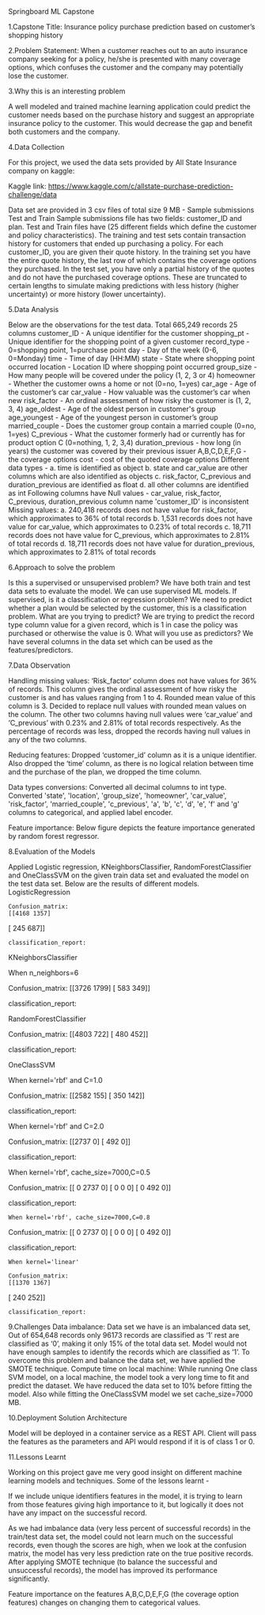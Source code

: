 Springboard ML Capstone



1.Capstone Title: 
Insurance policy purchase prediction based on customer’s shopping history

2.Problem Statement:
When a customer reaches out to an auto insurance company seeking for a policy, he/she is presented with many coverage options, which confuses the customer and the company may potentially lose the customer.

 
3.Why this is an interesting problem

A well modeled and trained machine learning application could predict the customer needs based on the purchase history and suggest an appropriate insurance policy to the customer. This would decrease the gap and benefit both customers and the company.


4.Data Collection

For this project, we used the data sets provided by All State Insurance company on kaggle:

Kaggle link: https://www.kaggle.com/c/allstate-purchase-prediction-challenge/data

Data set are provided in 3 csv files of total size 9 MB - 
Sample submissions
Test and
Train
Sample submissions file has two fields: customer_ID and plan.
Test and Train files have (25 different fields which define the customer and policy characteristics).
The training and test sets contain transaction history for customers that ended up purchasing a policy. For each customer_ID, you are given their quote history. In the training set you have the entire quote history, the last row of which contains the coverage options they purchased. In the test set, you have only a partial history of the quotes and do not have the purchased coverage options. These are truncated to certain lengths to simulate making predictions with less history (higher uncertainty) or more history (lower uncertainty).

5.Data Analysis

Below are the observations for the test data.
Total 665,249 records
25 columns
customer_ID - A unique identifier for the customer
shopping_pt - Unique identifier for the shopping point of a given customer
record_type - 0=shopping point, 1=purchase point
day - Day of the week (0-6, 0=Monday)
time - Time of day (HH:MM)
state - State where shopping point occurred
location - Location ID where shopping point occurred
group_size - How many people will be covered under the policy (1, 2, 3 or 4)
homeowner - Whether the customer owns a home or not (0=no, 1=yes)
car_age - Age of the customer’s car
car_value - How valuable was the customer’s car when new
risk_factor - An ordinal assessment of how risky the customer is (1, 2, 3, 4)
age_oldest - Age of the oldest person in customer's group
age_youngest - Age of the youngest person in customer’s group
married_couple - Does the customer group contain a married couple (0=no, 1=yes)
C_previous - What the customer formerly had or currently has for product option C (0=nothing, 1, 2, 3,4)
duration_previous -  how long (in years) the customer was covered by their previous issuer
A,B,C,D,E,F,G - the coverage options
cost - cost of the quoted coverage options
Different data types -
a. time is identified as object
b. state and car_value are other columns which are also identified as objects
c. risk_factor, C_previous and duration_previous are identified as float
d. all other columns are identified as int 
Following columns have Null values - car_value, risk_factor, C_previous, duration_previous
column name 'customer_ID' is inconsistent
Missing values:
a. 240,418 records does not have value for risk_factor, which approximates to 36% of total records
b. 1,531 records does not have value for car_value, which approximates to 0.23% of total records
c. 18,711 records does not have value for C_previous, which approximates to 2.81% of total records
d. 18,711 records does not have value for duration_previous, which approximates to 2.81% of total records

6.Approach to solve the problem

Is this a supervised or unsupervised problem?
We have both train and test data sets to evaluate the model. We can use supervised ML models.
If supervised, is it a classification or regression problem?
We need to predict whether a plan would be selected by the customer, this is a classification problem.
What are you trying to predict?
We are trying to predict the record type column value for a given record, which is 1 in case the policy was purchased or otherwise the value is 0.
What will you use as predictors?
We have several columns in the data set which can be used as the features/predictors.


7.Data Observation

Handling missing values:
‘Risk_factor’ column does not have values for 36% of records. This column gives the ordinal assessment of how risky the customer is and has values ranging from 1 to 4. Rounded mean value of this column is 3. Decided to replace null values with rounded mean values on the column.
The other two columns having null values were ‘car_value’ and ‘C_previous’ with 0.23% and 2.81% of total records respectively. As the percentage of records was less, dropped the records having null values in any of the two columns.

Reducing features:
Dropped ‘customer_id’ column as it is a unique identifier. Also dropped the ‘time’ column, as there is no logical relation between time and the purchase of the plan, we dropped the time column.

Data types conversions:
Converted all decimal columns to int type.
Converted 'state', 'location', 'group_size', 'homeowner', 'car_value', 'risk_factor', 'married_couple', 'c_previous', 'a', 'b', 'c', 'd', 'e', 'f' and 'g' columns to categorical, and applied label encoder.

Feature importance:
Below figure depicts the feature importance generated by random forest regressor.


8.Evaluation of the Models

Applied Logistic regression, KNeighborsClassifier, RandomForestClassifier and OneClassSVM on the given train data set and evaluated the model on the test data set. Below are the results of different models.
LogisticRegression

	Confusion_matrix:
	[[4168 1357]
 [ 245  687]]

	classification_report:
	



KNeighborsClassifier

When n_neighbors=6

Confusion_matrix:
[[3726 1799]
 [ 583  349]]

classification_report:






RandomForestClassifier

Confusion_matrix:
[[4803  722]
 [ 480  452]]

classification_report:

OneClassSVM

When kernel='rbf' and C=1.0

Confusion_matrix:
[[2582  155]
 [ 350  142]]

classification_report:


When kernel='rbf' and C=2.0

Confusion_matrix:
[[2737    0]
 [ 492    0]]

classification_report:



When kernel='rbf', cache_size=7000,C=0.5

Confusion_matrix:
[[   0 2737    0]
 [   0    0    0]
 [   0  492    0]]


classification_report:


	When kernel='rbf', cache_size=7000,C=0.8

Confusion_matrix:
[[   0 2737    0]
 [   0    0    0]
 [   0  492    0]]


classification_report:



	When kernel='linear'

	Confusion_matrix:
	[[1370 1367]
 [ 240  252]]

	classification_report:
	



9.Challenges
Data imbalance:
Data set we have is an imbalanced data set, Out of 654,648 records only 96173 records are classified as ‘1’ rest are classified as ‘0’, making it only 15% of the total data set. Model would not have enough samples to identify the records which are classified as ‘1’. To overcome this problem and balance the data set, we have applied the SMOTE technique.
Compute time on local machine:
While running One class SVM model, on a local machine, the model took a very long time to fit and predict the dataset. We have reduced the data set to 10% before fitting the model.
Also while fitting the OneClassSVM model we set cache_size=7000 MB.


10.Deployment Solution Architecture

Model will be deployed in a container service as a REST API. Client will pass the features as the parameters and API would respond if it is of class 1 or 0.



11.Lessons Learnt

Working on this project gave me very good insight on different machine learning models and techniques. Some of the lessons learnt - 

If we include unique identifiers features in the model, it is trying to learn from those features giving high importance to it, but logically it does not have any impact on the successful record.

As we had imbalance data (very less percent of successful records) in the train/test data set, the model could not learn much on the successful records, even though the scores are high, when we look at the confusion matrix, the model has very less prediction rate on the true positive records. After applying SMOTE technique (to balance the successful and unsuccessful records), the model has improved its performance significantly.

Feature importance on the features A,B,C,D,E,F,G (the coverage option features) changes on changing them to categorical values.

